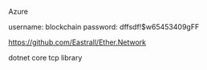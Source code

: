 ﻿Azure 

username: blockchain
password: dffsdf!$w65453409gFF

https://github.com/Eastrall/Ether.Network

dotnet core tcp library